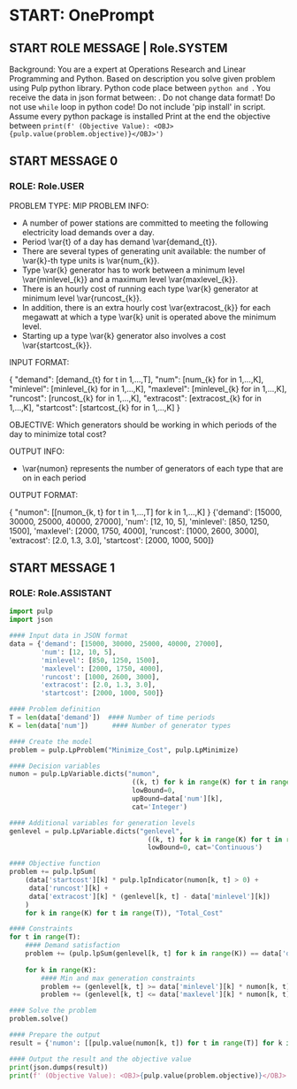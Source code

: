 # START: OnePrompt 
## START ROLE MESSAGE | Role.SYSTEM 
Background: You are a expert at Operations Research and Linear Programming and Python. Based on description you solve given problem using Pulp python library. Python code place between ```python and ```. You receive the data in json format between: <DATA></DATA>. Do not change data format! Do not use `while` loop in python code! Do not include 'pip install' in script. Assume every python package is installed Print at the end the objective between <OBJ></OBJ> `print(f' (Objective Value): <OBJ>{pulp.value(problem.objective)}</OBJ>')`  
## START MESSAGE 0 
### ROLE: Role.USER
<DESCRIPTION>
PROBLEM TYPE: MIP
PROBLEM INFO:

- A number of power stations are committed to meeting the following electricity load demands over a day.
- Period \var{t} of a day has demand \var{demand_{t}}.
- There are several types of generating unit available: the number of \var{k}-th type units is \var{num_{k}}.
- Type \var{k} generator has to work between a minimum level \var{minlevel_{k}} and a maximum level \var{maxlevel_{k}}. 
- There is an hourly cost of running each type \var{k} generator at minimum level \var{runcost_{k}}. 
- In addition, there is an extra hourly cost \var{extracost_{k}} for each megawatt at which a type \var{k} unit is operated above the minimum level. 
- Starting up a type \var{k} generator also involves a cost \var{startcost_{k}}.


INPUT FORMAT:

{
    "demand": [demand_{t} for t in 1,...,T],
    "num": [num_{k} for in 1,...,K],
    "minlevel": [minlevel_{k} for in 1,...,K],
    "maxlevel": [minlevel_{k} for in 1,...,K],
    "runcost": [runcost_{k} for in 1,...,K],
    "extracost": [extracost_{k} for in 1,...,K],
    "startcost": [startcost_{k} for in 1,...,K]
}


OBJECTIVE: Which generators should be working in which periods of the day to minimize total cost?

OUTPUT INFO:

- \var{numon} represents the number of generators of each type that are on in each period

OUTPUT FORMAT:

{
    "numon": [[numon_{k, t} for t in 1,...,T] for k in 1,...,K]
}
</DESCRIPTION>
<DATA>
{'demand': [15000, 30000, 25000, 40000, 27000], 'num': [12, 10, 5], 'minlevel': [850, 1250, 1500], 'maxlevel': [2000, 1750, 4000], 'runcost': [1000, 2600, 3000], 'extracost': [2.0, 1.3, 3.0], 'startcost': [2000, 1000, 500]}</DATA>


## START MESSAGE 1 
### ROLE: Role.ASSISTANT
```python
import pulp
import json

#### Input data in JSON format
data = {'demand': [15000, 30000, 25000, 40000, 27000], 
        'num': [12, 10, 5], 
        'minlevel': [850, 1250, 1500], 
        'maxlevel': [2000, 1750, 4000], 
        'runcost': [1000, 2600, 3000], 
        'extracost': [2.0, 1.3, 3.0], 
        'startcost': [2000, 1000, 500]}

#### Problem definition
T = len(data['demand'])  #### Number of time periods
K = len(data['num'])      #### Number of generator types

#### Create the model
problem = pulp.LpProblem("Minimize_Cost", pulp.LpMinimize)

#### Decision variables
numon = pulp.LpVariable.dicts("numon", 
                               ((k, t) for k in range(K) for t in range(T)),
                               lowBound=0, 
                               upBound=data['num'][k], 
                               cat='Integer')

#### Additional variables for generation levels
genlevel = pulp.LpVariable.dicts("genlevel", 
                                   ((k, t) for k in range(K) for t in range(T)), 
                                   lowBound=0, cat='Continuous')

#### Objective function
problem += pulp.lpSum(
    (data['startcost'][k] * pulp.lpIndicator(numon[k, t] > 0) + 
     data['runcost'][k] + 
     data['extracost'][k] * (genlevel[k, t] - data['minlevel'][k]) 
    ) 
    for k in range(K) for t in range(T)), "Total_Cost"

#### Constraints
for t in range(T):
    #### Demand satisfaction
    problem += (pulp.lpSum(genlevel[k, t] for k in range(K)) == data['demand'][t]), f"Demand_Constraint_{t}"
    
    for k in range(K):
        #### Min and max generation constraints
        problem += (genlevel[k, t] >= data['minlevel'][k] * numon[k, t]), f"Min_Generation_{k}_{t}"
        problem += (genlevel[k, t] <= data['maxlevel'][k] * numon[k, t]), f"Max_Generation_{k}_{t}"

#### Solve the problem
problem.solve()

#### Prepare the output
result = {'numon': [[pulp.value(numon[k, t]) for t in range(T)] for k in range(K)]}

#### Output the result and the objective value
print(json.dumps(result))
print(f' (Objective Value): <OBJ>{pulp.value(problem.objective)}</OBJ>')
```

